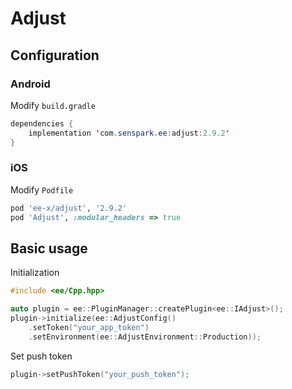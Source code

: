 # Adjust
## Configuration
### Android
Modify `build.gradle`
```java
dependencies {
    implementation 'com.senspark.ee:adjust:2.9.2'
}
```

### iOS
Modify `Podfile`
```ruby
pod 'ee-x/adjust', '2.9.2'
pod 'Adjust', :modular_headers => true
```

## Basic usage
Initialization
```cpp
#include <ee/Cpp.hpp>

auto plugin = ee::PluginManager::createPlugin<ee::IAdjust>();
plugin->initialize(ee::AdjustConfig()
    .setToken("your_app_token")
    .setEnvironment(ee::AdjustEnvironment::Production));
```

Set push token
```cpp
plugin->setPushToken("your_push_token");
```